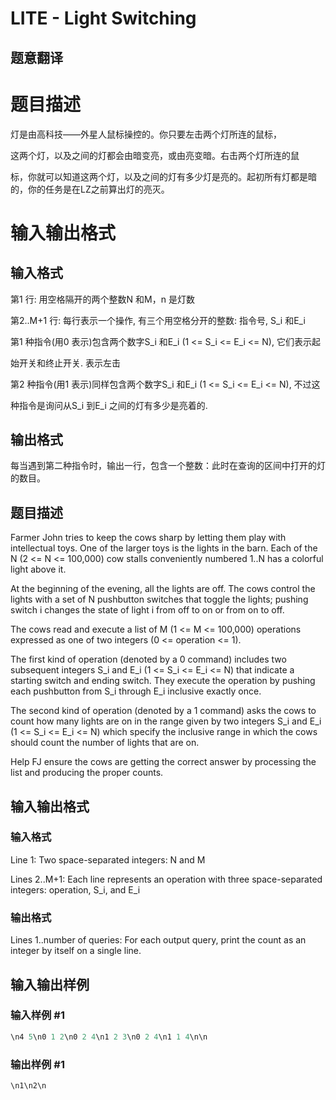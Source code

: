 # LITE - Light Switching

## 题意翻译

# 题目描述

灯是由高科技——外星人鼠标操控的。你只要左击两个灯所连的鼠标，

这两个灯，以及之间的灯都会由暗变亮，或由亮变暗。右击两个灯所连的鼠

标，你就可以知道这两个灯，以及之间的灯有多少灯是亮的。起初所有灯都是暗的，你的任务是在LZ之前算出灯的亮灭。

# 输入输出格式

## 输入格式

第1 行: 用空格隔开的两个整数N 和M，n 是灯数

第2..M+1 行: 每行表示一个操作, 有三个用空格分开的整数: 指令号, S_i 和E_i

第1 种指令(用0 表示)包含两个数字S_i 和E_i (1 <= S_i <= E_i <= N), 它们表示起

始开关和终止开关. 表示左击

第2 种指令(用1 表示)同样包含两个数字S_i 和E_i (1 <= S_i <= E_i <= N), 不过这

种指令是询问从S_i 到E_i 之间的灯有多少是亮着的.

## 输出格式

每当遇到第二种指令时，输出一行，包含一个整数：此时在查询的区间中打开的灯的数目。

## 题目描述

Farmer John tries to keep the cows sharp by letting them play with intellectual toys. One of the larger toys is the lights in the barn. Each of the N (2 <= N <= 100,000) cow stalls conveniently numbered 1..N has a colorful light above it.

At the beginning of the evening, all the lights are off. The cows control the lights with a set of N pushbutton switches that toggle the lights; pushing switch i changes the state of light i from off to on or from on to off.

The cows read and execute a list of M (1 <= M <= 100,000) operations expressed as one of two integers (0 <= operation <= 1).

The first kind of operation (denoted by a 0 command) includes two subsequent integers S\_i and E\_i (1 <= S\_i <= E\_i <= N) that indicate a starting switch and ending switch. They execute the operation by pushing each pushbutton from S\_i through E\_i inclusive exactly once.

The second kind of operation (denoted by a 1 command) asks the cows to count how many lights are on in the range given by two integers S\_i and E\_i (1 <= S\_i <= E\_i <= N) which specify the inclusive range in which the cows should count the number of lights that are on.

Help FJ ensure the cows are getting the correct answer by processing the list and producing the proper counts.

## 输入输出格式

### 输入格式

Line 1: Two space-separated integers: N and M

Lines 2..M+1: Each line represents an operation with three space-separated integers: operation, S\_i, and E\_i

### 输出格式

Lines 1..number of queries: For each output query, print the count as an integer by itself on a single line.

## 输入输出样例

### 输入样例 #1

```cpp
\n4 5\n0 1 2\n0 2 4\n1 2 3\n0 2 4\n1 1 4\n\n
```


### 输出样例 #1

```cpp
\n1\n2\n
```


